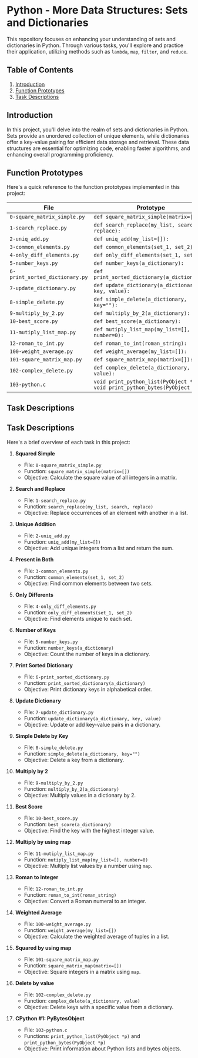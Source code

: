 # Python - More Data Structures: Sets and Dictionaries

This repository focuses on enhancing your understanding of sets and dictionaries in Python. Through various tasks, you'll explore and practice their application, utilizing methods such as `lambda`, `map`, `filter`, and `reduce`.

## Table of Contents

1. [Introduction](#introduction)
2. [Function Prototypes](#function-prototypes)
3. [Task Descriptions](#task-descriptions)

## Introduction

In this project, you'll delve into the realm of sets and dictionaries in Python. Sets provide an unordered collection of unique elements, while dictionaries offer a key-value pairing for efficient data storage and retrieval. These data structures are essential for optimizing code, enabling faster algorithms, and enhancing overall programming proficiency.

## Function Prototypes

Here's a quick reference to the function prototypes implemented in this project:

| File                           | Prototype                                                                                                 |
| ------------------------------ | --------------------------------------------------------------------------------------------------------- |
| `0-square_matrix_simple.py`    | `def square_matrix_simple(matrix=[]):`                                                                    |
| `1-search_replace.py`          | `def search_replace(my_list, search, replace):`                                                           |
| `2-uniq_add.py`                | `def uniq_add(my_list=[]):`                                                                               |
| `3-common_elements.py`         | `def common_elements(set_1, set_2):`                                                                      |
| `4-only_diff_elements.py`      | `def only_diff_elements(set_1, set_2):`                                                                   |
| `5-number_keys.py`             | `def number_keys(a_dictionary):`                                                                          |
| `6-print_sorted_dictionary.py` | `def print_sorted_dictionary(a_dictionary):`                                                              |
| `7-update_dictionary.py`       | `def update_dictionary(a_dictionary, key, value):`                                                        |
| `8-simple_delete.py`           | `def simple_delete(a_dictionary, key=""):`                                                                |
| `9-multiply_by_2.py`           | `def multiply_by_2(a_dictionary):`                                                                        |
| `10-best_score.py`             | `def best_score(a_dictionary):`                                                                           |
| `11-mutiply_list_map.py`       | `def mutiply_list_map(my_list=[], number=0):`                                                             |
| `12-roman_to_int.py`           | `def roman_to_int(roman_string):`                                                                         |
| `100-weight_average.py`        | `def weight_average(my_list=[]):`                                                                         |
| `101-square_matrix_map.py`     | `def square_matrix_map(matrix=[]):`                                                                       |
| `102-complex_delete.py`        | `def complex_delete(a_dictionary, value):`                                                                |
| `103-python.c`                 | `void print_python_list(PyObject *p);`<br>`void print_python_bytes(PyObject *p);` |

## Task Descriptions
## Task Descriptions

Here's a brief overview of each task in this project:

1. **Squared Simple**
   - File: `0-square_matrix_simple.py`
   - Function: `square_matrix_simple(matrix=[])`
   - Objective: Calculate the square value of all integers in a matrix.

2. **Search and Replace**
   - File: `1-search_replace.py`
   - Function: `search_replace(my_list, search, replace)`
   - Objective: Replace occurrences of an element with another in a list.

3. **Unique Addition**
   - File: `2-uniq_add.py`
   - Function: `uniq_add(my_list=[])`
   - Objective: Add unique integers from a list and return the sum.

4. **Present in Both**
   - File: `3-common_elements.py`
   - Function: `common_elements(set_1, set_2)`
   - Objective: Find common elements between two sets.

5. **Only Differents**
   - File: `4-only_diff_elements.py`
   - Function: `only_diff_elements(set_1, set_2)`
   - Objective: Find elements unique to each set.

6. **Number of Keys**
   - File: `5-number_keys.py`
   - Function: `number_keys(a_dictionary)`
   - Objective: Count the number of keys in a dictionary.

7. **Print Sorted Dictionary**
   - File: `6-print_sorted_dictionary.py`
   - Function: `print_sorted_dictionary(a_dictionary)`
   - Objective: Print dictionary keys in alphabetical order.

8. **Update Dictionary**
   - File: `7-update_dictionary.py`
   - Function: `update_dictionary(a_dictionary, key, value)`
   - Objective: Update or add key-value pairs in a dictionary.

9. **Simple Delete by Key**
   - File: `8-simple_delete.py`
   - Function: `simple_delete(a_dictionary, key="")`
   - Objective: Delete a key from a dictionary.

10. **Multiply by 2**
    - File: `9-multiply_by_2.py`
    - Function: `multiply_by_2(a_dictionary)`
    - Objective: Multiply values in a dictionary by 2.

11. **Best Score**
    - File: `10-best_score.py`
    - Function: `best_score(a_dictionary)`
    - Objective: Find the key with the highest integer value.

12. **Multiply by using map**
    - File: `11-mutiply_list_map.py`
    - Function: `mutiply_list_map(my_list=[], number=0)`
    - Objective: Multiply list values by a number using `map`.

13. **Roman to Integer**
    - File: `12-roman_to_int.py`
    - Function: `roman_to_int(roman_string)`
    - Objective: Convert a Roman numeral to an integer.

14. **Weighted Average**
    - File: `100-weight_average.py`
    - Function: `weight_average(my_list=[])`
    - Objective: Calculate the weighted average of tuples in a list.

15. **Squared by using map**
    - File: `101-square_matrix_map.py`
    - Function: `square_matrix_map(matrix=[])`
    - Objective: Square integers in a matrix using `map`.

16. **Delete by value**
    - File: `102-complex_delete.py`
    - Function: `complex_delete(a_dictionary, value)`
    - Objective: Delete keys with a specific value from a dictionary.

17. **CPython #1: PyBytesObject**
    - File: `103-python.c`
    - Functions: `print_python_list(PyObject *p)` and `print_python_bytes(PyObject *p)`
    - Objective: Print information about Python lists and bytes objects.
